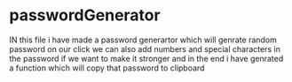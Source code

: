 # passwordGenerator

IN this file i have made a password generartor which will genrate random password on our click we can also add numbers and special characters in the password if we want to make it stronger 
and in the end i have genrated a function which will copy that password to clipboard 
